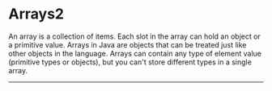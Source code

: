 # Arrays2
An array is a collection of items. Each slot in the array can hold an object or a primitive value. Arrays in Java are objects that can be treated just like other objects in the language. Arrays can contain any type of element value (primitive types or objects), but you can't store different types in a single array.
*******************************************************************************************************************************************
